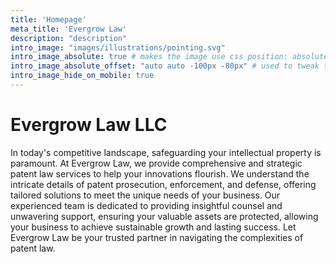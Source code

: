 ```yaml
---
title: 'Homepage'
meta_title: 'Evergrow Law'
description: "description"
intro_image: "images/illustrations/pointing.svg"
intro_image_absolute: true # makes the image use css position: absolute; so it looks "offset". It's a visual effect that might not always look good depending on the image you use.
intro_image_absolute_offset: "auto auto -100px -80px" # used to tweak the positioning of the absolute image if enabled above
intro_image_hide_on_mobile: true
---
```


# Evergrow Law LLC

In today's competitive landscape, safeguarding your intellectual property is paramount. At Evergrow Law, we provide comprehensive and strategic patent law services to help your innovations flourish. We understand the intricate details of patent prosecution, enforcement, and defense, offering tailored solutions to meet the unique needs of your business. Our experienced team is dedicated to providing insightful counsel and unwavering support, ensuring your valuable assets are protected, allowing your business to achieve sustainable growth and lasting success. Let Evergrow Law be your trusted partner in navigating the complexities of patent law.
